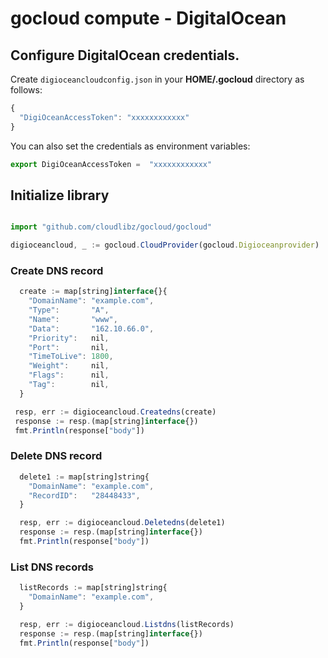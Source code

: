 # gocloud compute - DigitalOcean

## Configure DigitalOcean credentials.

Create `digioceancloudconfig.json` in your <b>HOME/.gocloud</b> directory as follows:
```js
{
  "DigiOceanAccessToken": "xxxxxxxxxxxx"
}
```

You can also set the credentials as environment variables:
```js
export DigiOceanAccessToken =  "xxxxxxxxxxxx"
```

## Initialize library

```js

import "github.com/cloudlibz/gocloud/gocloud"

digioceancloud, _ := gocloud.CloudProvider(gocloud.Digioceanprovider)
```

### Create DNS record

```js
  create := map[string]interface{}{
    "DomainName": "example.com",
    "Type":       "A",
    "Name":       "www",
    "Data":       "162.10.66.0",
    "Priority":   nil,
    "Port":       nil,
    "TimeToLive": 1800,
    "Weight":     nil,
    "Flags":      nil,
    "Tag":        nil,
  }

 resp, err := digioceancloud.Createdns(create)
 response := resp.(map[string]interface{})
 fmt.Println(response["body"])
```

### Delete DNS record

```js
  delete1 := map[string]string{
    "DomainName": "example.com",
    "RecordID":   "28448433",
  }

  resp, err := digioceancloud.Deletedns(delete1)
  response := resp.(map[string]interface{})
  fmt.Println(response["body"])
```

### List DNS records

```js
  listRecords := map[string]string{
    "DomainName": "example.com",
  }

  resp, err := digioceancloud.Listdns(listRecords)
  response := resp.(map[string]interface{})
  fmt.Println(response["body"])
```
